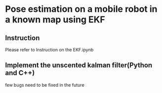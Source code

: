 # Pose estimation on a mobile robot in a known map using EKF

## Instruction
Please refer to Instruction on the EKF.ipynb

## Implement the unscented kalman filter(Python and C++)

few bugs need to be fixed in the future